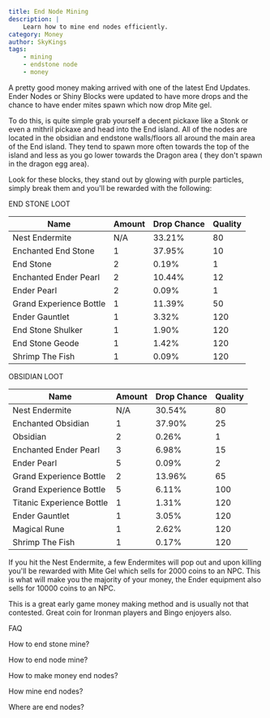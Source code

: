 ```yaml {metadata}
title: End Node Mining 
description: |
    Learn how to mine end nodes efficiently.
category: Money
author: SkyKings
tags:
    - mining
    - endstone node
    - money
```

A pretty good money making arrived with one of the latest End Updates. Ender Nodes or Shiny Blocks were updated to have
more drops and the chance to have ender mites spawn which now drop Mite gel.

To do this, is quite simple grab yourself a decent pickaxe like a Stonk or even a mithril pickaxe and head into the End
island. All of the nodes are located in the obsidian and endstone walls/floors all around the main area of the End
island. They tend to spawn more often towards the top of the island and less as you go lower towards the Dragon area (
they don't spawn in the dragon egg area).

Look for these blocks, they stand out by glowing with purple particles, simply break them and you'll be rewarded with
the following:

END STONE LOOT

| Name                    | Amount | Drop Chance | Quality |
|-------------------------|--------|-------------|---------|
| Nest Endermite          | N/A    | 33.21%      | 80      |
| Enchanted End Stone     | 1      | 37.95%      | 10      |
| End Stone               | 2      | 0.19%       | 1       |
| Enchanted Ender Pearl   | 2      | 10.44%      | 12      |
| Ender Pearl             | 2      | 0.09%       | 1       |
| Grand Experience Bottle | 1      | 11.39%      | 50      |
| Ender Gauntlet          | 1      | 3.32%       | 120     |
| End Stone Shulker       | 1      | 1.90%       | 120     |
| End Stone Geode         | 1      | 1.42%       | 120     |
| Shrimp The Fish         | 1      | 0.09%       | 120     | 

OBSIDIAN LOOT

| Name                      | Amount | Drop Chance | Quality |
|---------------------------|--------|-------------|---------|
| Nest Endermite            | N/A    | 30.54%      | 80      |
| Enchanted Obsidian        | 1      | 37.90%      | 25      |
| Obsidian                  | 2      | 0.26%       | 1       |
| Enchanted Ender Pearl     | 3      | 6.98%       | 15      |
| Ender Pearl               | 5      | 0.09%       | 2       |
| Grand Experience Bottle   | 2      | 13.96%      | 65      |
| Grand Experience Bottle   | 5      | 6.11%       | 100     |
| Titanic Experience Bottle | 1      | 1.31%       | 120     |
| Ender Gauntlet            | 1      | 3.05%       | 120     |
| Magical Rune              | 1      | 2.62%       | 120     |
| Shrimp The Fish           | 1      | 0.17%       | 120     |

If you hit the Nest Endermite, a few Endermites will pop out and upon killing you'll be rewarded with Mite Gel which
sells for 2000 coins to an NPC. This is what will make you the majority of your money, the Ender equipment also sells
for 10000 coins to an NPC.

This is a great early game money making method and is usually not that contested. Great coin for Ironman players and
Bingo enjoyers also.

FAQ

How to end stone mine?

How to end node mine?

How to make money end nodes?

How mine end nodes?

Where are end nodes?
